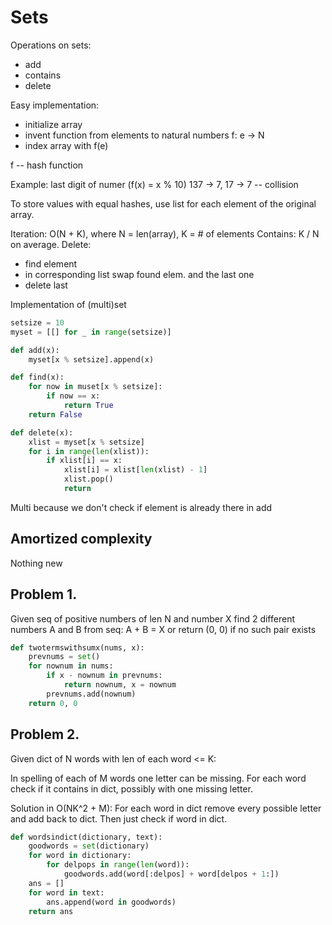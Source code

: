 Sets
====

Operations on sets:
- add
- contains
- delete

Easy implementation:

- initialize array
- invent function from elements to natural numbers
f: e -> N
- index array with f(e)

f -- hash function

Example:
last digit of numer (f(x) = x % 10)
137 -> 7, 17 -> 7 -- collision

To store values with equal hashes, use list for each element
of the original array.

Iteration: O(N + K), where N = len(array), K = # of elements
Contains: K / N on average.
Delete:
- find element
- in corresponding list swap found elem. and the last one
- delete last

Implementation of (multi)set

```python
setsize = 10
myset = [[] for _ in range(setsize)]

def add(x):
    myset[x % setsize].append(x)

def find(x):
    for now in muset[x % setsize]:
        if now == x:
            return True
    return False

def delete(x):
    xlist = myset[x % setsize]
    for i in range(len(xlist)):
        if xlist[i] == x:
            xlist[i] = xlist[len(xlist) - 1]
            xlist.pop()
            return
```

Multi because we don't check if element is already there in add

Amortized complexity
--------------------
Nothing new

Problem 1.
----------
Given seq of positive numbers of len N and number X
find 2 different numbers A and B from seq: A + B = X or
return (0, 0) if no such pair exists

```python
def twotermswithsumx(nums, x):
    prevnums = set()
    for nownum in nums:
        if x - nownum in prevnums:
            return nownum, x = nownum
        prevnums.add(nownum)
    return 0, 0
```

Problem 2.
----------

Given dict of N words with len of each word <= K:

In spelling of each of M words one letter can be missing.
For each word check if it contains in dict, possibly with one missing letter.

Solution in O(NK^2 + M):
For each word in dict remove every possible letter and add back to dict.
Then just check if word in dict.

```python
def wordsindict(dictionary, text):
    goodwords = set(dictionary)
    for word in dictionary:
        for delpops in range(len(word)):
            goodwords.add(word[:delpos] + word[delpos + 1:])
    ans = []
    for word in text:
        ans.append(word in goodwords)
    return ans
```
